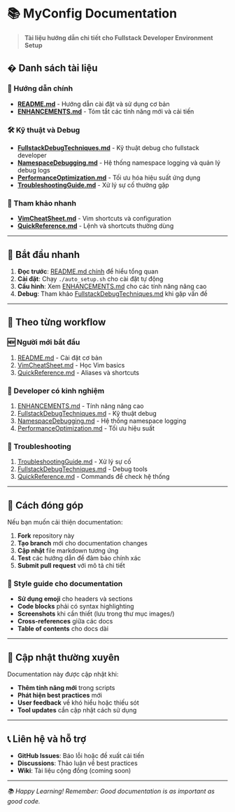 # 📚 MyConfig Documentation

> **Tài liệu hướng dẫn chi tiết cho Fullstack Developer Environment Setup**

## � Danh sách tài liệu

### 🎯 Hướng dẫn chính
- **[README.md](../README.md)** - Hướng dẫn cài đặt và sử dụng cơ bản
- **[ENHANCEMENTS.md](./ENHANCEMENTS.md)** - Tóm tắt các tính năng mới và cải tiến

### 🛠️ Kỹ thuật và Debug
- **[FullstackDebugTechniques.md](./FullstackDebugTechniques.md)** - Kỹ thuật debug cho fullstack developer
- **[NamespaceDebugging.md](./NamespaceDebugging.md)** - Hệ thống namespace logging và quản lý debug logs
- **[PerformanceOptimization.md](./PerformanceOptimization.md)** - Tối ưu hóa hiệu suất ứng dụng
- **[TroubleshootingGuide.md](./TroubleshootingGuide.md)** - Xử lý sự cố thường gặp

### 📖 Tham khảo nhanh
- **[VimCheatSheet.md](./VimCheatSheet.md)** - Vim shortcuts và configuration
- **[QuickReference.md](./QuickReference.md)** - Lệnh và shortcuts thường dùng

---

## 🚀 Bắt đầu nhanh

1. **Đọc trước**: [README.md chính](../README.md) để hiểu tổng quan
2. **Cài đặt**: Chạy `./auto_setup.sh` cho cài đặt tự động
3. **Cấu hình**: Xem [ENHANCEMENTS.md](./ENHANCEMENTS.md) cho các tính năng nâng cao
4. **Debug**: Tham khảo [FullstackDebugTechniques.md](./FullstackDebugTechniques.md) khi gặp vấn đề

---

## 🎯 Theo từng workflow

### 🆕 Người mới bắt đầu
1. [README.md](../README.md) - Cài đặt cơ bản
2. [VimCheatSheet.md](./VimCheatSheet.md) - Học Vim basics
3. [QuickReference.md](./QuickReference.md) - Aliases và shortcuts

### 🔧 Developer có kinh nghiệm  
1. [ENHANCEMENTS.md](./ENHANCEMENTS.md) - Tính năng nâng cao
2. [FullstackDebugTechniques.md](./FullstackDebugTechniques.md) - Kỹ thuật debug
3. [NamespaceDebugging.md](./NamespaceDebugging.md) - Hệ thống namespace logging
4. [PerformanceOptimization.md](./PerformanceOptimization.md) - Tối ưu hiệu suất

### 🚨 Troubleshooting
1. [TroubleshootingGuide.md](./TroubleshootingGuide.md) - Xử lý sự cố
2. [FullstackDebugTechniques.md](./FullstackDebugTechniques.md) - Debug tools
3. [QuickReference.md](./QuickReference.md) - Commands để check hệ thống

---

## 📝 Cách đóng góp

Nếu bạn muốn cải thiện documentation:

1. **Fork** repository này
2. **Tạo branch** mới cho documentation changes
3. **Cập nhật** file markdown tương ứng
4. **Test** các hướng dẫn để đảm bảo chính xác
5. **Submit pull request** với mô tả chi tiết

### 📏 Style guide cho documentation

- **Sử dụng emoji** cho headers và sections
- **Code blocks** phải có syntax highlighting
- **Screenshots** khi cần thiết (lưu trong thư mục images/)
- **Cross-references** giữa các docs
- **Table of contents** cho docs dài

---

## 🔄 Cập nhật thường xuyên

Documentation này được cập nhật khi:

- **Thêm tính năng mới** trong scripts
- **Phát hiện best practices** mới
- **User feedback** về khó hiểu hoặc thiếu sót
- **Tool updates** cần cập nhật cách sử dụng

---

## 📞 Liên hệ và hỗ trợ

- **GitHub Issues**: Báo lỗi hoặc đề xuất cải tiến
- **Discussions**: Thảo luận về best practices
- **Wiki**: Tài liệu cộng đồng (coming soon)

---

*📚 Happy Learning! Remember: Good documentation is as important as good code.*
